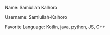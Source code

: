 Name: Samiullah Kalhoro

Username: Samiullah-Kalhoro

Favorite Language: Kotlin, java, python, JS, C++ 
